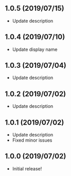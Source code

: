 ## 1.0.5 (2019/07/15)
* Update description
## 1.0.4 (2019/07/10)
* Update display name
## 1.0.3 (2019/07/04)
* Update description
## 1.0.2 (2019/07/02)
* Update description
## 1.0.1 (2019/07/02)
* Update description
* Fixed minor issues
## 1.0.0 (2019/07/02)
* Initial release!